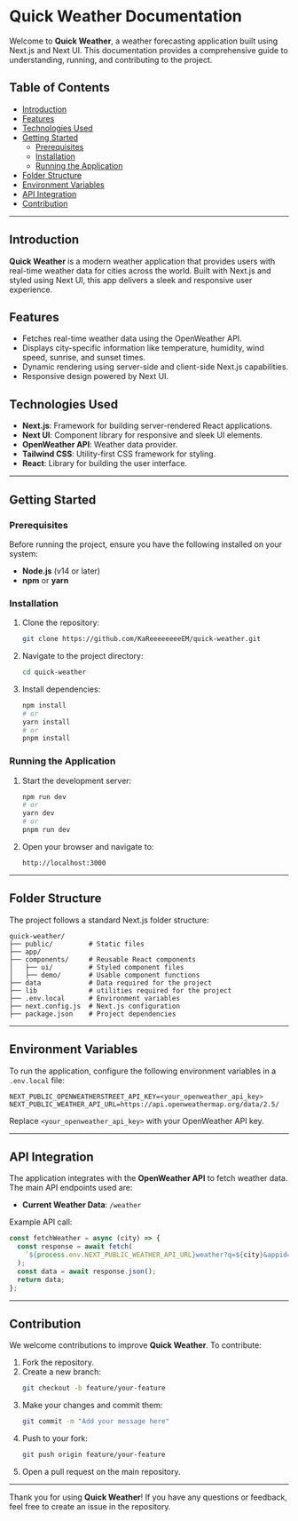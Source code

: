 # Quick Weather Documentation

Welcome to **Quick Weather**, a weather forecasting application built using Next.js and Next UI. This documentation provides a comprehensive guide to understanding, running, and contributing to the project.

## Table of Contents
- [Introduction](#introduction)
- [Features](#features)
- [Technologies Used](#technologies-used)
- [Getting Started](#getting-started)
  - [Prerequisites](#prerequisites)
  - [Installation](#installation)
  - [Running the Application](#running-the-application)
- [Folder Structure](#folder-structure)
- [Environment Variables](#environment-variables)
- [API Integration](#api-integration)
- [Contribution](#contribution)

---

## Introduction
**Quick Weather** is a modern weather application that provides users with real-time weather data for cities across the world. Built with Next.js and styled using Next UI, this app delivers a sleek and responsive user experience.

## Features
- Fetches real-time weather data using the OpenWeather API.
- Displays city-specific information like temperature, humidity, wind speed, sunrise, and sunset times.
- Dynamic rendering using server-side and client-side Next.js capabilities.
- Responsive design powered by Next UI.

## Technologies Used
- **Next.js**: Framework for building server-rendered React applications.
- **Next UI**: Component library for responsive and sleek UI elements.
- **OpenWeather API**: Weather data provider.
- **Tailwind CSS**: Utility-first CSS framework for styling.
- **React**: Library for building the user interface.

---

## Getting Started

### Prerequisites
Before running the project, ensure you have the following installed on your system:
- **Node.js** (v14 or later)
- **npm** or **yarn**

### Installation
1. Clone the repository:
   ```bash
   git clone https://github.com/KaReeeeeeeeEM/quick-weather.git
   ```
2. Navigate to the project directory:
   ```bash
   cd quick-weather
   ```
3. Install dependencies:
   ```bash
   npm install
   # or
   yarn install
   # or
   pnpm install
   ```

### Running the Application
1. Start the development server:
   ```bash
   npm run dev
   # or
   yarn dev
   # or
   pnpm run dev
   ```
2. Open your browser and navigate to:
   ```
   http://localhost:3000
   ```

---

## Folder Structure
The project follows a standard Next.js folder structure:
```
quick-weather/
├── public/         # Static files
├── app/
├── components/     # Reusable React components
│   ├── ui/         # Styled component files
│   ├── demo/       # Usable component functions
├── data            # Data required for the project
├── lib             # utilities required for the project
├── .env.local      # Environment variables
├── next.config.js  # Next.js configuration
├── package.json    # Project dependencies
```

---

## Environment Variables
To run the application, configure the following environment variables in a `.env.local` file:
```env
NEXT_PUBLIC_OPENWEATHERSTREET_API_KEY=<your_openweather_api_key>
NEXT_PUBLIC_WEATHER_API_URL=https://api.openweathermap.org/data/2.5/
```
Replace `<your_openweather_api_key>` with your OpenWeather API key.

---

## API Integration
The application integrates with the **OpenWeather API** to fetch weather data. The main API endpoints used are:
- **Current Weather Data**: `/weather`

Example API call:
```javascript
const fetchWeather = async (city) => {
  const response = await fetch(
    `${process.env.NEXT_PUBLIC_WEATHER_API_URL}weather?q=${city}&appid=${process.env.NEXT_PUBLIC_OPENWEATHERSTREET_API_KEY}&units=metric`
  );
  const data = await response.json();
  return data;
};
```

---

## Contribution
We welcome contributions to improve **Quick Weather**. To contribute:
1. Fork the repository.
2. Create a new branch:
   ```bash
   git checkout -b feature/your-feature
   ```
3. Make your changes and commit them:
   ```bash
   git commit -m "Add your message here"
   ```
4. Push to your fork:
   ```bash
   git push origin feature/your-feature
   ```
5. Open a pull request on the main repository.

---

Thank you for using **Quick Weather**! If you have any questions or feedback, feel free to create an issue in the repository.

